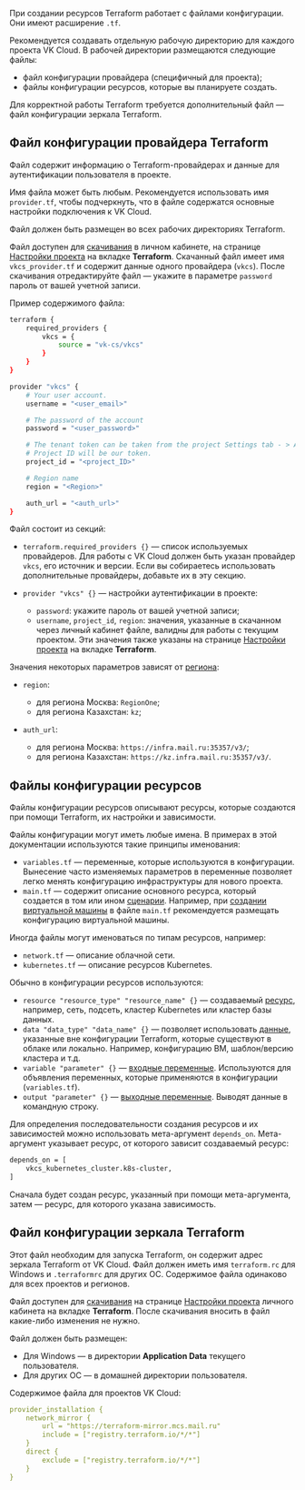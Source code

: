 При создании ресурсов Terraform работает с файлами конфигурации. Они имеют расширение `.tf`.

Рекомендуется создавать отдельную рабочую директорию для каждого проекта VK Cloud. В рабочей директории размещаются следующие файлы:

- файл конфигурации провайдера (специфичный для проекта);
- файлы конфигурации ресурсов, которые вы планируете создать.

Для корректной работы Terraform требуется дополнительный файл — файл конфигурации зеркала Terraform.

## Файл конфигурации провайдера Terraform

Файл содержит информацию о Terraform-провайдерах и данные для аутентификации пользователя в проекте.

Имя файла может быть любым. Рекомендуется использовать имя `provider.tf`, чтобы подчеркнуть, что в файле содержатся основные настройки подключения к VK Cloud.

Файл должен быть размещен во всех рабочих директориях Terraform.

Файл доступен для [скачивания](../../quick-start#podgotovitelnye_shagi) в личном кабинете, на странице [Настройки проекта](https://msk.cloud.vk.com/app/project/terraform) на вкладке **Terraform**. Скачанный файл имеет имя `vkcs_provider.tf` и содержит данные одного провайдера (`vkcs`). После скачивания отредактируйте файл — укажите в параметре `password` пароль от вашей учетной записи.

Пример содержимого файла:

```bash
terraform {
    required_providers {
        vkcs = {
            source = "vk-cs/vkcs"
        }
    }
}

provider "vkcs" {
    # Your user account.
    username = "<user_email>"

    # The password of the account
    password = "<user_password>"

    # The tenant token can be taken from the project Settings tab - > API keys.
    # Project ID will be our token.
    project_id = "<project_ID>"

    # Region name
    region = "<Region>"

    auth_url = "<auth_url>"
}
```

Файл состоит из секций:

- `terraform.required_providers {}` — список используемых провайдеров. Для работы с VK Cloud должен быть указан провайдер `vkcs`, его источник и версии. Если вы собираетесь использовать дополнительные провайдеры, добавьте их в эту секцию.
- `provider "vkcs" {}` — настройки аутентификации в проекте:

  - `password`: укажите пароль от вашей учетной записи;
  - `username`, `project_id`, `region`: значения, указанные в скачанном через личный кабинет файле, валидны для работы с текущим проектом. Эти значения также указаны на странице [Настройки проекта](https://msk.cloud.vk.com/app/project/terraform) на вкладке **Terraform**.

Значения некоторых параметров зависят от [региона](/ru/tools-for-using-services/account/concepts/regions):

- `region`:

  - для региона Москва: `RegionOne`;
  - для региона Казахстан: `kz`;

- `auth_url`:

  - для региона Москва: `https://infra.mail.ru:35357/v3/`;
  - для региона Казахстан: `https://kz.infra.mail.ru:35357/v3/`.

## Файлы конфигурации ресурсов

Файлы конфигурации ресурсов описывают ресурсы, которые создаются при помощи Terraform, их настройки и зависимости.

Файлы конфигурации могут иметь любые имена. В примерах в этой документации используются такие принципы именования:

- `variables.tf` — переменные, которые используются в конфигурации. Вынесение часто изменяемых параметров в переменные позволяет легко менять конфигурацию инфраструктуры для нового проекта.
- `main.tf` — содержит описание основного ресурса, который создается в том или ином [сценарии](../../how-to-guides). Например, при [создании виртуальной машины](../../how-to-guides/iaas/create) в файле `main.tf` рекомендуется размещать конфигурацию виртуальной машины.

Иногда файлы могут именоваться по типам ресурсов, например:

- `network.tf` — описание облачной сети.
- `kubernetes.tf` — описание ресурсов Kubernetes.

Обычно в конфигурации ресурсов используются:

- `resource "resource_type" "resource_name" {}` — создаваемый [ресурс](https://www.terraform.io/language/resources/syntax), например, сеть, подсеть, кластер Kubernetes или кластер базы данных.
- `data "data_type" "data_name" {}` — позволяет использовать [данные](https://www.terraform.io/language/data-sources), указанные вне конфигурации Terraform, которые существуют в облаке или локально. Например, конфигурацию ВМ, шаблон/версию кластера и т.д.
- `variable "parameter" {}` — [входные переменные](https://www.terraform.io/language/values/variables). Используются для объявления переменных, которые применяются в конфигурации (`variables.tf`).
- `output "parameter" {}` — [выходные переменные](https://www.terraform.io/language/values/outputs). Выводят данные в командную строку.

Для определения последовательности создания ресурсов и их зависимостей можно использовать мета-аргумент `depends_on`. Мета-аргумент указывает ресурс, от которого зависит создаваемый ресурс:

```bash
depends_on = [
    vkcs_kubernetes_cluster.k8s-cluster,
]
```
Сначала будет создан ресурс, указанный при помощи мета-аргумента, затем — ресурс, для которого указана зависимость.

## Файл конфигурации зеркала Terraform

Этот файл необходим для запуска Terraform, он содержит адрес зеркала Terraform от VK Cloud. Файл должен иметь имя `terraform.rc` для Windows и `.terraformrc` для других ОС. Содержимое файла одинаково для всех проектов и регионов.

Файл доступен для [скачивания](../../quick-start#podgotovitelnye_shagi) на странице [Настройки проекта](https://msk.cloud.vk.com/app/project/terraform) личного кабинета на вкладке **Terraform**. После скачивания вносить в файл какие-либо изменения не нужно.

Файл должен быть размещен:

- Для Windows — в директории **Application Data** текущего пользователя.
- Для других ОС — в домашней директории пользователя.

Содержимое файла для проектов VK Cloud:

```yaml
provider_installation {
    network_mirror {
        url = "https://terraform-mirror.mcs.mail.ru"
        include = ["registry.terraform.io/*/*"]
    }
    direct {
        exclude = ["registry.terraform.io/*/*"]
    }
}
```
